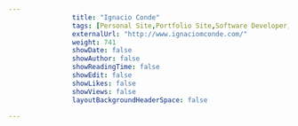 ---
                title: "Ignacio Conde"
                tags: [Personal Site,Portfolio Site,Software Developer,Videogame Developer]
                externalUrl: "http://www.ignaciomconde.com/"
                weight: 741
                showDate: false
                showAuthor: false
                showReadingTime: false
                showEdit: false
                showLikes: false
                showViews: false
                layoutBackgroundHeaderSpace: false
                ---
